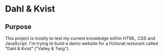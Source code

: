 # Dahl & Kvist

## Purpose

This project is mostly to test my current knowledge within HTML, CSS and JavaScript. I'm trying to build a demo website for a fictional resturant called "Dahl & Kvist" ("Valley & Twig").
